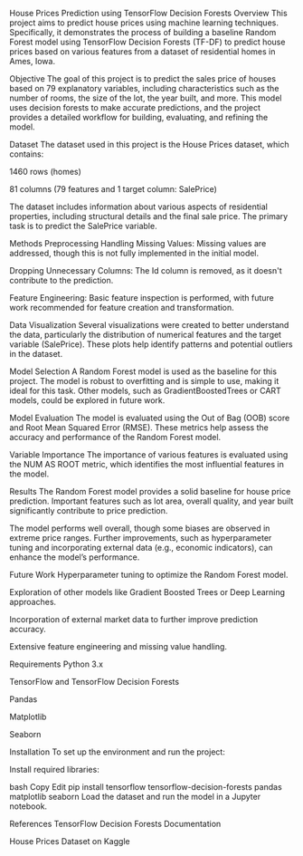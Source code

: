 House Prices Prediction using TensorFlow Decision Forests
Overview
This project aims to predict house prices using machine learning techniques. Specifically, it demonstrates the process of building a baseline Random Forest model using TensorFlow Decision Forests (TF-DF) to predict house prices based on various features from a dataset of residential homes in Ames, Iowa.

Objective
The goal of this project is to predict the sales price of houses based on 79 explanatory variables, including characteristics such as the number of rooms, the size of the lot, the year built, and more. This model uses decision forests to make accurate predictions, and the project provides a detailed workflow for building, evaluating, and refining the model.

Dataset
The dataset used in this project is the House Prices dataset, which contains:

1460 rows (homes)

81 columns (79 features and 1 target column: SalePrice)

The dataset includes information about various aspects of residential properties, including structural details and the final sale price. The primary task is to predict the SalePrice variable.

Methods
Preprocessing
Handling Missing Values: Missing values are addressed, though this is not fully implemented in the initial model.

Dropping Unnecessary Columns: The Id column is removed, as it doesn't contribute to the prediction.

Feature Engineering: Basic feature inspection is performed, with future work recommended for feature creation and transformation.

Data Visualization
Several visualizations were created to better understand the data, particularly the distribution of numerical features and the target variable (SalePrice). These plots help identify patterns and potential outliers in the dataset.

Model Selection
A Random Forest model is used as the baseline for this project. The model is robust to overfitting and is simple to use, making it ideal for this task. Other models, such as GradientBoostedTrees or CART models, could be explored in future work.

Model Evaluation
The model is evaluated using the Out of Bag (OOB) score and Root Mean Squared Error (RMSE). These metrics help assess the accuracy and performance of the Random Forest model.

Variable Importance
The importance of various features is evaluated using the NUM AS ROOT metric, which identifies the most influential features in the model.

Results
The Random Forest model provides a solid baseline for house price prediction. Important features such as lot area, overall quality, and year built significantly contribute to price prediction.

The model performs well overall, though some biases are observed in extreme price ranges. Further improvements, such as hyperparameter tuning and incorporating external data (e.g., economic indicators), can enhance the model’s performance.

Future Work
Hyperparameter tuning to optimize the Random Forest model.

Exploration of other models like Gradient Boosted Trees or Deep Learning approaches.

Incorporation of external market data to further improve prediction accuracy.

Extensive feature engineering and missing value handling.

Requirements
Python 3.x

TensorFlow and TensorFlow Decision Forests

Pandas

Matplotlib

Seaborn

Installation
To set up the environment and run the project:

Install required libraries:

bash
Copy
Edit
pip install tensorflow tensorflow-decision-forests pandas matplotlib seaborn
Load the dataset and run the model in a Jupyter notebook.

References
TensorFlow Decision Forests Documentation

House Prices Dataset on Kaggle